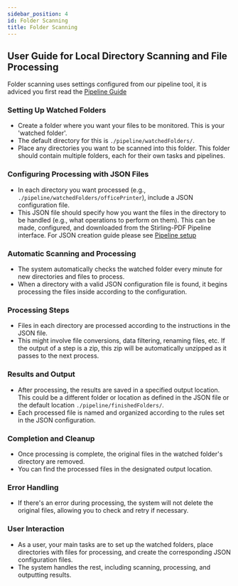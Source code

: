 ```yaml
---
sidebar_position: 4
id: Folder Scanning
title: Folder Scanning
---
```


## User Guide for Local Directory Scanning and File Processing

Folder scanning uses settings configured from our pipeline tool, it is adviced you first read the [Pipeline Guide](/Advanced%20Configuration/Pipeline)
### Setting Up Watched Folders

- Create a folder where you want your files to be monitored. This is your 'watched folder'.
- The default directory for this is `./pipeline/watchedFolders/`.
- Place any directories you want to be scanned into this folder. This folder should contain multiple folders, each for their own tasks and pipelines.

### Configuring Processing with JSON Files

- In each directory you want processed (e.g., `./pipeline/watchedFolders/officePrinter`), include a JSON configuration file.
- This JSON file should specify how you want the files in the directory to be handled (e.g., what operations to perform on them). This can be made, configured, and downloaded from the Stirling-PDF Pipeline interface. For JSON creation guide please see [Pipeline setup](/Advanced%20Configuration/Pipeline)

### Automatic Scanning and Processing

- The system automatically checks the watched folder every minute for new directories and files to process.
- When a directory with a valid JSON configuration file is found, it begins processing the files inside according to the configuration.

### Processing Steps

- Files in each directory are processed according to the instructions in the JSON file.
- This might involve file conversions, data filtering, renaming files, etc. If the output of a step is a zip, this zip will be automatically unzipped as it passes to the next process.

### Results and Output

- After processing, the results are saved in a specified output location. This could be a different folder or location as defined in the JSON file or the default location `./pipeline/finishedFolders/`.
- Each processed file is named and organized according to the rules set in the JSON configuration.

### Completion and Cleanup

- Once processing is complete, the original files in the watched folder's directory are removed.
- You can find the processed files in the designated output location.

### Error Handling

- If there's an error during processing, the system will not delete the original files, allowing you to check and retry if necessary.

### User Interaction

- As a user, your main tasks are to set up the watched folders, place directories with files for processing, and create the corresponding JSON configuration files.
- The system handles the rest, including scanning, processing, and outputting results.
